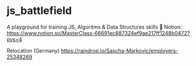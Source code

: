 # js_battlefield

 
A playground for training JS, Algoritms & Data Structures skills 💛
Notion: https://www.notion.so/MasterClass-66691ec887324ef9ae217ff1248b0472?pvs=4

Relocation (Germany)
https://raindrop.io/Sascha-Markovic/employers-25348269


